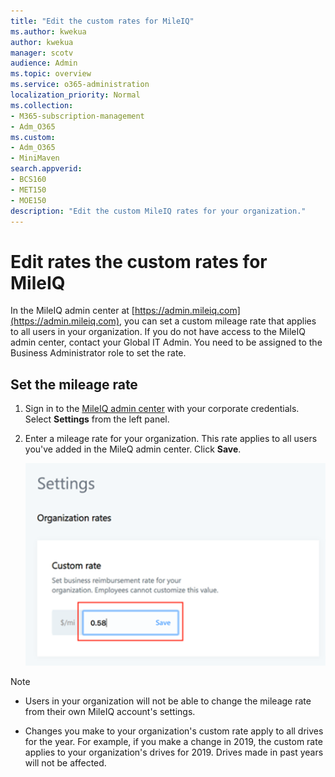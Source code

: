 ```yaml
---
title: "Edit the custom rates for MileIQ"
ms.author: kwekua
author: kwekua
manager: scotv
audience: Admin
ms.topic: overview
ms.service: o365-administration
localization_priority: Normal
ms.collection: 
- M365-subscription-management 
- Adm_O365
ms.custom:
- Adm_O365
- MiniMaven
search.appverid:
- BCS160
- MET150
- MOE150
description: "Edit the custom MileIQ rates for your organization."
---
```


# Edit rates the custom rates for MileIQ

In the MileIQ admin center at [https://admin.mileiq.com](https://admin.mileiq.com), you can set a custom mileage rate that applies to all users in your organization. If you do not have access to the MileIQ admin center, contact your Global IT Admin. You need to be assigned to the Business Administrator role to set the rate.

## Set the mileage rate

1. Sign in to the [MileIQ admin center](https://admin.mileiq.com/login) with your corporate credentials. Select **Settings** from the left panel.
2. Enter a mileage rate for your organization. This rate applies to all users you've added in the MileQ admin center. Click **Save**.

    ![MileIQ Settings custom rate](media/mileiq-settings-custom-rate.png)

> [!NOTE]
> - Users in your organization will not be able to change the mileage rate from their own MileIQ account's settings.
>
> - Changes you make to your organization's custom rate apply to all drives for the year. For example, if you make a change in 2019, the custom rate applies to your organization's drives for 2019. Drives made in past years will not be affected.
